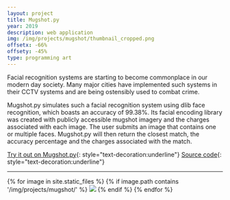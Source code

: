 ```yaml
---
layout: project
title: Mugshot.py
year: 2019
description: web application
img: /img/projects/mugshot/thumbnail_cropped.png
offsetx: -66%
offsety: -45%
type: programming art
---
```


Facial recognition systems are starting to become commonplace in our modern day society. Many major cities have implemented such systems in their CCTV systems and are being ostensibly used to combat crime.

Mugshot.py simulates such a facial recognition system using dlib face recognition, which boasts an accuracy of 99.38%. Its facial encoding library was created with publicly accessible mugshot imagery and the charges associated with each image. The user submits an image that contains one or multiple faces. Mugshot.py will then return the closest match, the accuracy percentage and the charges associated with the match.

[Try it out on Mugshot.py](https://www.mugshotpy.com/){: style="text-decoration:underline"}
[Source code](https://github.com/haryo-s/Mugshot){: style="text-decoration:underline"}

<hr>

<div>
{% for image in site.static_files %}
  {% if image.path contains '/img/projects/mugshot/' %}
    <img class="projectimage" src="{{ site.baseurl }}{{ image.path }}">
  {% endif %}
{% endfor %}
</div>



